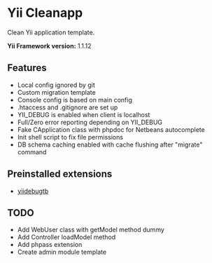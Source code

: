 # Yii Cleanapp

Clean Yii application template.

**Yii Framework version:** 1.1.12

## Features

* Local config ignored by git
* Custom migration template
* Console config is based on main config
* .htaccess and .gitignore are set up
* YII_DEBUG is enabled when client is localhost
* Full/Zero error reporting depending on YII_DEBUG
* Fake CApplication class with phpdoc for Netbeans autocomplete
* Init shell script to fix file permissions
* DB schema caching enabled with cache flushing after "migrate" command

## Preinstalled extensions

* [yiidebugtb](http://www.yiiframework.com/extension/yiidebugtb/)

## TODO

* Add WebUser class with getModel method dummy
* Add Controller loadModel method
* Add phpass extension
* Create admin module template

